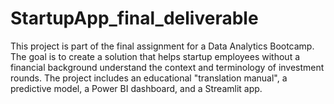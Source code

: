 # StartupApp_final_deliverable
This project is part of the final assignment for a Data Analytics Bootcamp. The goal is to create a solution that helps startup employees without a financial background understand the context and terminology of investment rounds. The project includes an educational "translation manual", a predictive model, a Power BI dashboard, and a Streamlit app.
